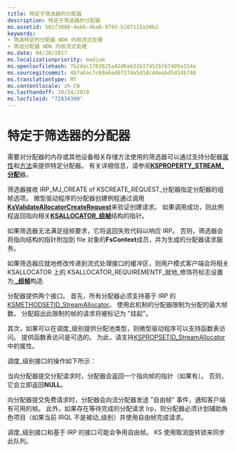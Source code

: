 ```yaml
---
title: 特定于筛选器的分配器
description: 特定于筛选器的分配器
ms.assetid: 581f3000-4e66-4ba0-979d-b187115a30b2
keywords:
- 筛选特定的分配器 WDK 内核流式处理
- 筛选分配器 WDK 内核流式处理
ms.date: 04/20/2017
ms.localizationpriority: medium
ms.openlocfilehash: 7b2dac1763825a42d6ab31b17452bf67405e324a
ms.sourcegitcommit: 4b7a6ac7c68e6ad6f27da5d1dc4deabd5d34b748
ms.translationtype: MT
ms.contentlocale: zh-CN
ms.lasthandoff: 10/24/2019
ms.locfileid: "72834390"
---
```

# <a name="filter-specific-allocators"></a>特定于筛选器的分配器





需要对分配器的内存或其他设备相关存储方法使用的筛选器可以通过支持分配器[属性](https://docs.microsoft.com/windows-hardware/drivers/stream/kspropsetid-streamallocator)和[方法](https://docs.microsoft.com/windows-hardware/drivers/stream/ksmethodsetid-streamallocator)来提供特定分配器。 有关详细信息，请参阅[**KSPROPERTY\_STREAM\_分配**](https://docs.microsoft.com/windows-hardware/drivers/stream/ksproperty-stream-allocator)器。

筛选器接收 IRP\_MJ\_CREATE of KSCREATE\_REQUEST\_分配器指定分配器的组帧选项。 微型驱动程序的分配器创建例程通过调用[**KsValidateAllocatorCreateRequest**](https://docs.microsoft.com/windows-hardware/drivers/ddi/ks/nf-ks-ksvalidateallocatorcreaterequest)来验证创建请求。 如果调用成功，则此例程返回指向相关[**KSALLOCATOR\_组帧**](https://docs.microsoft.com/windows-hardware/drivers/ddi/ks/ns-ks-ksallocator_framing)结构的指针。

如果筛选器无法满足组帧要求，它将返回失败代码以响应 IRP。 否则，筛选器会将指向结构的指针附加到 file 对象的**FsContext**成员，并为生成的分配器请求服务。

如果筛选器应就地修改传递到流式处理接口的缓冲区，则用户模式客户端会将相关 KSALLOCATOR 上的 KSALLOCATOR\_REQUIREMENTF\_就地\_修饰符标志设置为[ **\_组帧**](https://docs.microsoft.com/windows-hardware/drivers/ddi/ks/ns-ks-ksallocator_framing)构造.

分配器提供两个接口。 首先，所有分配器必须支持基于 IRP 的[KSMETHODSETID\_StreamAllocator](https://docs.microsoft.com/windows-hardware/drivers/stream/ksmethodsetid-streamallocator)。 使用此机制的分配器限制为分配的最大帧数。 分配超出此限制的帧的请求将被标记为 "挂起"。

其次，如果可以在调度\_级别提供分配池类型，则微型驱动程序可以支持函数表访问。 提供函数表访问是可选的。 为此，请支持[KSPROPSETID\_StreamAllocator](https://docs.microsoft.com/windows-hardware/drivers/stream/kspropsetid-streamallocator)中的属性。

调度\_级别接口的操作如下所示：

当向分配器提交分配请求时，分配器会返回一个指向帧的指针（如果有）。 否则，它会立即返回**NULL**。

向分配器提交免费请求时，分配器会向流分配器发送 "自由帧" 事件，通知客户端有可用的帧。 此外，如果存在等待完成的分配请求 Irp，则分配器必须计划辅助角色项目（如果当前 IRQL 不是被动\_级别）并使用自由帧完成请求。

调度\_级别接口和基于 IRP 的接口可能会争用自由帧。 KS 使用取消旋转锁来同步此队列。

 

 




